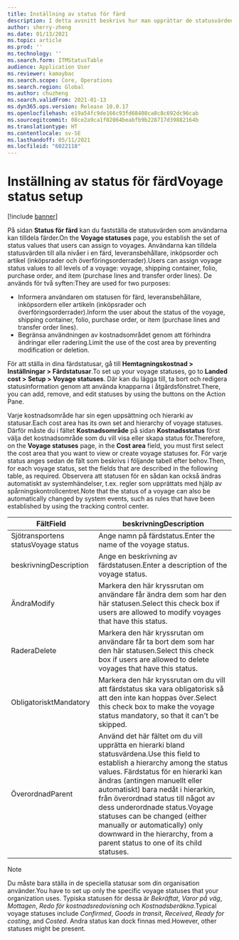 ```yaml
---
title: Inställning av status för färd
description: I detta avsnitt beskrivs hur man upprättar de statusvärden som användare kan tilldela till färder.
author: sherry-zheng
ms.date: 01/13/2021
ms.topic: article
ms.prod: ''
ms.technology: ''
ms.search.form: ITMStatusTable
audience: Application User
ms.reviewer: kamaybac
ms.search.scope: Core, Operations
ms.search.region: Global
ms.author: chuzheng
ms.search.validFrom: 2021-01-13
ms.dyn365.ops.version: Release 10.0.17
ms.openlocfilehash: e19a54fc9de166c93fd68408ca8c8c692dc96cab
ms.sourcegitcommit: 08ce2a9ca1f02064beabfb9b228717d39882164b
ms.translationtype: HT
ms.contentlocale: sv-SE
ms.lasthandoff: 05/11/2021
ms.locfileid: "6022118"
---
```

# <a name="voyage-status-setup"></a><span data-ttu-id="e5cdd-103">Inställning av status för färd</span><span class="sxs-lookup"><span data-stu-id="e5cdd-103">Voyage status setup</span></span>

[!include [banner](../../includes/banner.md)]

<span data-ttu-id="e5cdd-104">På sidan **Status för färd** kan du fastställa de statusvärden som användarna kan tilldela färder.</span><span class="sxs-lookup"><span data-stu-id="e5cdd-104">On the **Voyage statuses** page, you establish the set of status values that users can assign to voyages.</span></span> <span data-ttu-id="e5cdd-105">Användarna kan tilldela statusvärden till alla nivåer i en färd, leveransbehållare, inköpsorder och artikel (inköpsrader och överföringsorderrader).</span><span class="sxs-lookup"><span data-stu-id="e5cdd-105">Users can assign voyage status values to all levels of a voyage: voyage, shipping container, folio, purchase order, and item (purchase lines and transfer order lines).</span></span> <span data-ttu-id="e5cdd-106">De används för två syften:</span><span class="sxs-lookup"><span data-stu-id="e5cdd-106">They are used for two purposes:</span></span>

- <span data-ttu-id="e5cdd-107">Informera användaren om statusen för färd, leveransbehållare, inköpsordern eller artikeln (inköpsrader och överföringsorderrader).</span><span class="sxs-lookup"><span data-stu-id="e5cdd-107">Inform the user about the status of the voyage, shipping container, folio, purchase order, or item (purchase lines and transfer order lines).</span></span>
- <span data-ttu-id="e5cdd-108">Begränsa användningen av kostnadsområdet genom att förhindra ändringar eller radering.</span><span class="sxs-lookup"><span data-stu-id="e5cdd-108">Limit the use of the cost area by preventing modification or deletion.</span></span>

<span data-ttu-id="e5cdd-109">För att ställa in dina färdstatusar, gå till **Hemtagningskostnad \> Inställningar \> Färdstatusar**.</span><span class="sxs-lookup"><span data-stu-id="e5cdd-109">To set up your voyage statuses, go to **Landed cost \> Setup \> Voyage statuses**.</span></span> <span data-ttu-id="e5cdd-110">Där kan du lägga till, ta bort och redigera statusinformation genom att använda knapparna i åtgärdsfönstret.</span><span class="sxs-lookup"><span data-stu-id="e5cdd-110">There, you can add, remove, and edit statuses by using the buttons on the Action Pane.</span></span>

<span data-ttu-id="e5cdd-111">Varje kostnadsområde har sin egen uppsättning och hierarki av statusar.</span><span class="sxs-lookup"><span data-stu-id="e5cdd-111">Each cost area has its own set and hierarchy of voyage statuses.</span></span> <span data-ttu-id="e5cdd-112">Därför måste du i fältet **Kostnadsområde** på sidan **Kostnadsstatus** först välja det kostnadsområde som du vill visa eller skapa status för.</span><span class="sxs-lookup"><span data-stu-id="e5cdd-112">Therefore, on the **Voyage statuses** page, in the **Cost area** field, you must first select the cost area that you want to view or create voyage statuses for.</span></span> <span data-ttu-id="e5cdd-113">För varje status anges sedan de fält som beskrivs i följande tabell efter behov.</span><span class="sxs-lookup"><span data-stu-id="e5cdd-113">Then, for each voyage status, set the fields that are described in the following table, as required.</span></span> <span data-ttu-id="e5cdd-114">Observera att statusen för en sådan kan också ändras automatiskt av systemhändelser, t.ex. regler som upprättats med hjälp av spårningskontrollcentret.</span><span class="sxs-lookup"><span data-stu-id="e5cdd-114">Note that the status of a voyage can also be automatically changed by system events, such as rules that have been established by using the tracking control center.</span></span>

| <span data-ttu-id="e5cdd-115">Fält</span><span class="sxs-lookup"><span data-stu-id="e5cdd-115">Field</span></span> | <span data-ttu-id="e5cdd-116">beskrivning</span><span class="sxs-lookup"><span data-stu-id="e5cdd-116">Description</span></span> |
|---|---|
| <span data-ttu-id="e5cdd-117">Sjötransportens status</span><span class="sxs-lookup"><span data-stu-id="e5cdd-117">Voyage status</span></span> | <span data-ttu-id="e5cdd-118">Ange namn på färdstatus.</span><span class="sxs-lookup"><span data-stu-id="e5cdd-118">Enter the name of the voyage status.</span></span> |
| <span data-ttu-id="e5cdd-119">beskrivning</span><span class="sxs-lookup"><span data-stu-id="e5cdd-119">Description</span></span> | <span data-ttu-id="e5cdd-120">Ange en beskrivning av färdstatusen.</span><span class="sxs-lookup"><span data-stu-id="e5cdd-120">Enter a description of the voyage status.</span></span> |
| <span data-ttu-id="e5cdd-121">Ändra</span><span class="sxs-lookup"><span data-stu-id="e5cdd-121">Modify</span></span> | <span data-ttu-id="e5cdd-122">Markera den här kryssrutan om användare får ändra dem som har den här statusen.</span><span class="sxs-lookup"><span data-stu-id="e5cdd-122">Select this check box if users are allowed to modify voyages that have this status.</span></span> |
| <span data-ttu-id="e5cdd-123">Radera</span><span class="sxs-lookup"><span data-stu-id="e5cdd-123">Delete</span></span> | <span data-ttu-id="e5cdd-124">Markera den här kryssrutan om användare får ta bort dem som har den här statusen.</span><span class="sxs-lookup"><span data-stu-id="e5cdd-124">Select this check box if users are allowed to delete voyages that have this status.</span></span> |
| <span data-ttu-id="e5cdd-125">Obligatoriskt</span><span class="sxs-lookup"><span data-stu-id="e5cdd-125">Mandatory</span></span> | <span data-ttu-id="e5cdd-126">Markera den här kryssrutan om du vill att färdstatus ska vara obligatorisk så att den inte kan hoppas över.</span><span class="sxs-lookup"><span data-stu-id="e5cdd-126">Select this check box to make the voyage status mandatory, so that it can't be skipped.</span></span> |
| <span data-ttu-id="e5cdd-127">Överordnad</span><span class="sxs-lookup"><span data-stu-id="e5cdd-127">Parent</span></span> | <span data-ttu-id="e5cdd-128">Använd det här fältet om du vill upprätta en hierarki bland statusvärdena.</span><span class="sxs-lookup"><span data-stu-id="e5cdd-128">Use this field to establish a hierarchy among the status values.</span></span> <span data-ttu-id="e5cdd-129">Färdstatus för en hierarki kan ändras (antingen manuellt eller automatiskt) bara nedåt i hierarkin, från överordnad status till något av dess underordnade status.</span><span class="sxs-lookup"><span data-stu-id="e5cdd-129">Voyage statuses can be changed (either manually or automatically) only downward in the hierarchy, from a parent status to one of its child statuses.</span></span>

> [!NOTE]
> <span data-ttu-id="e5cdd-130">Du måste bara ställa in de speciella statusar som din organisation använder.</span><span class="sxs-lookup"><span data-stu-id="e5cdd-130">You have to set up only the specific voyage statuses that your organization uses.</span></span> <span data-ttu-id="e5cdd-131">Typiska statusen för dessa är *Bekräftat*, *Varor på väg*, *Mottagen*, *Redo för kostnadsredovisning* och *Kostnadsberäkna*.</span><span class="sxs-lookup"><span data-stu-id="e5cdd-131">Typical voyage statuses include *Confirmed*, *Goods in transit*, *Received*, *Ready for costing*, and *Costed*.</span></span> <span data-ttu-id="e5cdd-132">Andra status kan dock finnas med.</span><span class="sxs-lookup"><span data-stu-id="e5cdd-132">However, other statuses might be present.</span></span>
